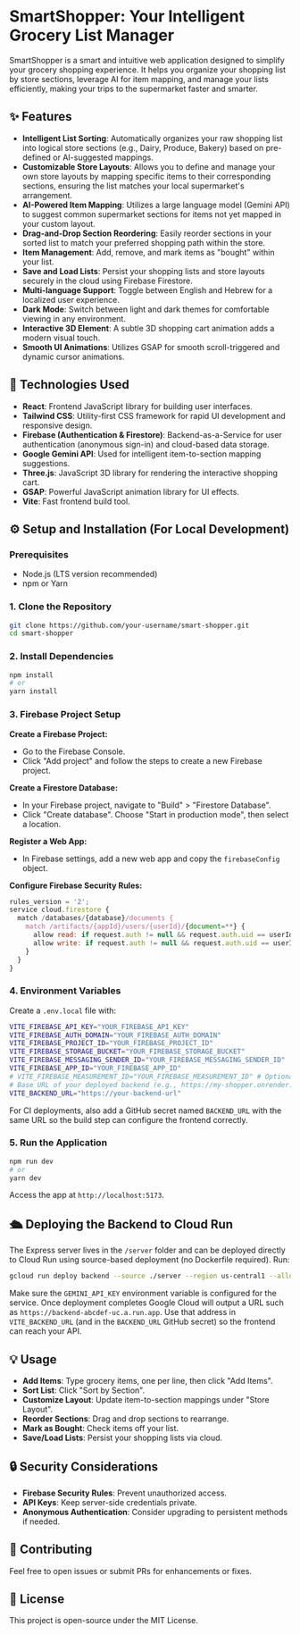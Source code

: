 # SmartShopper: Your Intelligent Grocery List Manager

SmartShopper is a smart and intuitive web application designed to simplify your grocery shopping experience. It helps you organize your shopping list by store sections, leverage AI for item mapping, and manage your lists efficiently, making your trips to the supermarket faster and smarter.

## ✨ Features

- **Intelligent List Sorting**: Automatically organizes your raw shopping list into logical store sections (e.g., Dairy, Produce, Bakery) based on pre-defined or AI-suggested mappings.
- **Customizable Store Layouts**: Allows you to define and manage your own store layouts by mapping specific items to their corresponding sections, ensuring the list matches your local supermarket's arrangement.
- **AI-Powered Item Mapping**: Utilizes a large language model (Gemini API) to suggest common supermarket sections for items not yet mapped in your custom layout.
- **Drag-and-Drop Section Reordering**: Easily reorder sections in your sorted list to match your preferred shopping path within the store.
- **Item Management**: Add, remove, and mark items as "bought" within your list.
- **Save and Load Lists**: Persist your shopping lists and store layouts securely in the cloud using Firebase Firestore.
- **Multi-language Support**: Toggle between English and Hebrew for a localized user experience.
- **Dark Mode**: Switch between light and dark themes for comfortable viewing in any environment.
- **Interactive 3D Element**: A subtle 3D shopping cart animation adds a modern visual touch.
- **Smooth UI Animations**: Utilizes GSAP for smooth scroll-triggered and dynamic cursor animations.

## 🚀 Technologies Used

- **React**: Frontend JavaScript library for building user interfaces.
- **Tailwind CSS**: Utility-first CSS framework for rapid UI development and responsive design.
- **Firebase (Authentication & Firestore)**: Backend-as-a-Service for user authentication (anonymous sign-in) and cloud-based data storage.
- **Google Gemini API**: Used for intelligent item-to-section mapping suggestions.
- **Three.js**: JavaScript 3D library for rendering the interactive shopping cart.
- **GSAP**: Powerful JavaScript animation library for UI effects.
- **Vite**: Fast frontend build tool.

## ⚙️ Setup and Installation (For Local Development)

### Prerequisites

- Node.js (LTS version recommended)
- npm or Yarn

### 1. Clone the Repository

```bash
git clone https://github.com/your-username/smart-shopper.git
cd smart-shopper
```

### 2. Install Dependencies

```bash
npm install
# or
yarn install
```

### 3. Firebase Project Setup

**Create a Firebase Project:**

- Go to the Firebase Console.
- Click "Add project" and follow the steps to create a new Firebase project.

**Create a Firestore Database:**

- In your Firebase project, navigate to "Build" > "Firestore Database".
- Click "Create database". Choose "Start in production mode", then select a location.

**Register a Web App:**

- In Firebase settings, add a new web app and copy the `firebaseConfig` object.

**Configure Firebase Security Rules:**

```js
rules_version = '2';
service cloud.firestore {
  match /databases/{database}/documents {
    match /artifacts/{appId}/users/{userId}/{document=**} {
      allow read: if request.auth != null && request.auth.uid == userId;
      allow write: if request.auth != null && request.auth.uid == userId;
    }
  }
}
```

### 4. Environment Variables

Create a `.env.local` file with:

```bash
VITE_FIREBASE_API_KEY="YOUR_FIREBASE_API_KEY"
VITE_FIREBASE_AUTH_DOMAIN="YOUR_FIREBASE_AUTH_DOMAIN"
VITE_FIREBASE_PROJECT_ID="YOUR_FIREBASE_PROJECT_ID"
VITE_FIREBASE_STORAGE_BUCKET="YOUR_FIREBASE_STORAGE_BUCKET"
VITE_FIREBASE_MESSAGING_SENDER_ID="YOUR_FIREBASE_MESSAGING_SENDER_ID"
VITE_FIREBASE_APP_ID="YOUR_FIREBASE_APP_ID"
# VITE_FIREBASE_MEASUREMENT_ID="YOUR_FIREBASE_MEASUREMENT_ID" # Optional
# Base URL of your deployed backend (e.g., https://my-shopper.onrender.com)
VITE_BACKEND_URL="https://your-backend-url"
```

For CI deployments, also add a GitHub secret named `BACKEND_URL` with the same
URL so the build step can configure the frontend correctly.

### 5. Run the Application

```bash
npm run dev
# or
yarn dev
```

Access the app at `http://localhost:5173`.

## 🛳 Deploying the Backend to Cloud Run

The Express server lives in the `/server` folder and can be deployed directly to
Cloud Run using source-based deployment (no Dockerfile required). Run:

```bash
gcloud run deploy backend --source ./server --region us-central1 --allow-unauthenticated
```

Make sure the `GEMINI_API_KEY` environment variable is configured for the
service. Once deployment completes Google Cloud will output a URL such as
`https://backend-abcdef-uc.a.run.app`. Use that address in
`VITE_BACKEND_URL` (and in the `BACKEND_URL` GitHub secret) so the frontend can
reach your API.

## 💡 Usage

- **Add Items**: Type grocery items, one per line, then click "Add Items".
- **Sort List**: Click "Sort by Section".
- **Customize Layout**: Update item-to-section mappings under "Store Layout".
- **Reorder Sections**: Drag and drop sections to rearrange.
- **Mark as Bought**: Check items off your list.
- **Save/Load Lists**: Persist your shopping lists via cloud.

## 🔒 Security Considerations

- **Firebase Security Rules**: Prevent unauthorized access.
- **API Keys**: Keep server-side credentials private.
- **Anonymous Authentication**: Consider upgrading to persistent methods if needed.

## 🤝 Contributing

Feel free to open issues or submit PRs for enhancements or fixes.

## 📄 License

This project is open-source under the MIT License.

